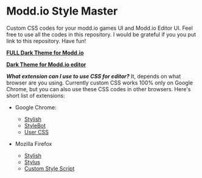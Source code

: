 
# Modd.io Style Master
Custom CSS codes for your modd.io games UI and Modd.io Editor UI.
Feel free to use all the codes in this repository. I would be grateful if you you put link to this repository. Have fun!

[**FULL Dark Theme for Modd.io**](https://github.com/TheAldas/Modd.io_Style_Master/blob/master/Custom%20CSS/Modd.io%20editor%20UI/EditorUI.css)


[**Dark Theme for Modd.io editor**](https://github.com/TheAldas/Modd.io_Style_Master/blob/master/Custom%20CSS/Modd.io%20editor%20UI/EditorUI.css)

***What extension can I use to use CSS for editor?***
It, depends on what browser are you using. Currently custom CSS works 100% only on Google Chrome, but you can also use  these CSS codes in other browsers. Here's short list of extensions:

 - Google Chrome: 
    - [Stylish](https://chrome.google.com/webstore/detail/stylish-custom-themes-for/fjnbnpbmkenffdnngjfgmeleoegfcffe) 
    - [StyleBot](https://chrome.google.com/webstore/detail/stylebot/oiaejidbmkiecgbjeifoejpgmdaleoha)
   - [User CSS](https://chrome.google.com/webstore/detail/user-css/okpjlejfhacmgjkmknjhadmkdbcldfcb)
   
- Mozilla Firefox
  - [Stylish](https://addons.mozilla.org/en-US/firefox/addon/stylish/)
  - [Stylus](https://addons.mozilla.org/en-US/firefox/addon/styl-us/)
  - [Custom Style Script](https://addons.mozilla.org/en-US/firefox/addon/custom-style-script/)
 
